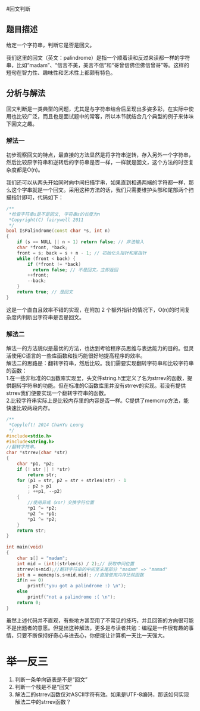 #回文判断


## 题目描述

给定一个字符串，判断它是否是回文。

我们这里的回文（英文：palindrome）是指一个顺着读和反过来读都一样的字符串，比如“madam”、“信言不美，美言不信”和“哥曾信佛但佛信曾哥”等。这样的短句在智力性、趣味性和艺术性上都颇有特色。

## 分析与解法

回文判断是一类典型的问题，尤其是与字符串结合后呈现出多姿多彩，在实际中使用也比较广泛，而且也是面试题中的常客，所以本节就结合几个典型的例子来体味下回文之趣。

### 解法一

初步观察回文的特点，最直接的方法显然是将字符串逆转，存入另外一个字符串，然后比较原字符串和逆转后的字符串是否一样，一样就是回文，这个方法的时空复杂度都是O(n)。

我们还可以从两头开始同时向中间扫描字串，如果直到相遇两端的字符都一样，那么这个字串就是一个回文。采用这种方法的话，我们只需要维护头部和尾部两个扫描指针即可，代码如下：

```cpp
/**  
 *检查字符串s是不是回文, 字符串s的长度为n 
 *Copyright(C) fairywell 2011 
 */  
bool IsPalindrome(const char *s, int n)  
{  
    if (s == NULL || n < 1) return false; // 非法输入  
    char *front, *back;  
    front = s; back = s + n - 1; // 初始化头指针和尾指针  
    while (front < back) {  
        if (*front != *back) 
          return false; // 不是回文，立即返回  
        ++front; 
        --back;  
    }  
    return true; // 是回文  
}  
```

这是一个直白且效率不错的实现，在附加 2 个额外指针的情况下，O(n)的时间复杂度内判断出字符串是否是回文。


### 解法二

解法一的方法貌似是最优的方法，也达到考验程序员思维与表达能力的目的。但灵活使用C语言的一些库函数和技巧能很好地提高程序的效率。  
解法二的思路是：翻转字符串，然后比较。我们需要实现翻转字符串和比较字符串的函数：  
1.在一些非标准的C函数库实现里，头文件string.h里定义了名为strrev的函数，提供翻转字符串的功能。但在标准的C函数库里并没有strrev的实现。若没有提供strrev我们便要实现一个翻转字符串的函数。  
2.比较字符串实际上是比较内存里的内容是否一样。C提供了memcmp方法，能快速比较两段内存。  


```cpp
/**  
 *Copyleft! 2014 ChanYu Leung  
 */  
#include<stdio.h>  
#include<string.h>  
//翻转字符串。  
char *strrev(char *str)  
{  
    char *p1, *p2;  
    if (! str || ! *str)  
        return str;  
    for (p1 = str, p2 = str + strlen(str) - 1  
        ; p2 > p1  
        ; ++p1, --p2)  
    {  
        //使用异或（xor）交换字符位置  
        *p1 ^= *p2;  
        *p2 ^= *p1;  
        *p1 ^= *p2;  
    }  
    return str;  
}  
  
int main(void)  
{  
    char s[] = "madam";  
    int mid = (int)(strlen(s) / 2);// 获取中间位置  
    strrev(s+mid);//翻转字符串的中间至末尾部分 "madam" => "mamad"  
    int n = memcmp(s,s+mid,mid); //直接使用内存比较函数  
    if(n == 0)  
        printf("you got a palindrome :) \n");  
    else  
        printf("not a palindrome :( \n");  
    return 0;  
}  
```
虽然上述代码并不直观，有些地方甚至用了不常见的技巧，并且回答的方向很可能不是出题者的意愿。但提出这种解法，更多是与读者共勉：编程是一件很有趣的事情，只要不断保持好奇心与进去心，你便能让计算机一天比一天强大。  


# 举一反三

1. 判断一条单向链表是不是“回文”  
2. 判断一个栈是不是“回文”  
3. 解法二的strrev函数仅对ASCII字符有效。如果是UTF-8编码，那该如何实现解法二中的strrev函数？  
